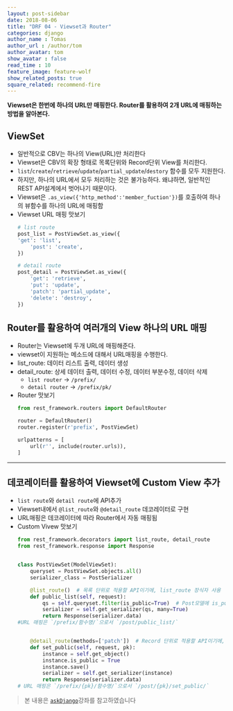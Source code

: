 ```yaml
---
layout: post-sidebar
date: 2018-08-06
title: "DRF 04 - Viewset과 Router"
categories: django
author_name : Tomas
author_url : /author/tom
author_avatar: tom
show_avatar : false
read_time : 10
feature_image: feature-wolf
show_related_posts: true
square_related: recommend-fire
---
```

**Viewset은 한번에 하나의 URL만 매핑한다. Router를 활용하여 2개 URL에 매핑하는 방법을 알아본다.**

## ViewSet
* 일반적으로 CBV는 하나의 View(URL)만 처리한다
* Viewset은 CBV의 확장 형태로 목록단위와 Record단위 View를 처리한다.
* `list`/`create`/`retrieve`/`update`/`partial_update`/`destory` 함수를 모두 지원한다.
* 하지만, 하나의 URL에서 모두 처리하는 것은 불가능하다. 왜냐하면, 일반적인 REST API설계에서 벗어나기 때문이다.
* Viewset은 `.as_view({'http_method':'member_fuction'})`를 호출하여 하나의 뷰함수를 하나의 URL에 매핑함
* Viewset URL 매핑 맛보기
    ```python
    # list route
    post_list = PostViewSet.as_view({
    'get': 'list',
        'post': 'create',
    })

    # detail route
    post_detail = PostViewSet.as_view({
        'get': 'retrieve',
        'put': 'update',
        'patch': 'partial_update',
        'delete': 'destroy',
    })
    ```

## Router를 활용하여 여러개의 View 하나의 URL 매핑
* Router는 Viewset에 두개 URL에 매핑해준다.
* viewset이 지원하는 메소드에 대해서 URL매핑을 수행한다.
* list_route: 데이터 리스트 출력, 데이터 생성
* detail_route: 상세 데이터 출력, 데이터 수정, 데이터 부분수정, 데이터 삭제
    * `list router` -> `/prefix/`
    * `detail router` -> `/prefix/pk/`
* Router 맛보기
    ```python
    from rest_framework.routers import DefaultRouter

    router = DefaultRouter()
    router.register(r'prefix', PostViewSet)

    urlpatterns = [
        url(r'', include(router.urls)),
    ]
    ```
---

## 데코레이터를 활용하여 Viewset에 Custom View 추가
* `list route`와 `detail route`에 API추가
* Viewset내에서 `@list_route`와 `@detail_route` 데코레이터로 구현
* URL매핑은 데코레이터에 따라 Router에서 자동 매핑됨
* Custom Vivew 맛보기
    ```python
    from rest_framework.decorators import list_route, detail_route
    from rest_framework.response import Response


    class PostViewSet(ModelViewSet):
        queryset = PostViewSet.objects.all()
        serializer_class = PostSerializer

        @list_route()  # 목록 단위로 적용할 API이기에, list_route 장식자 사용
        def public_list(self, request):
            qs = self.queryset.filter(is_public=True)  # Post모델에 is_public 필드가 있을 경우
            serializer = self.get_serializer(qs, many=True)
            return Response(serializer.data)
    #URL 매핑은 `/prefix/함수명/`으로서 `/post/public_list/`


        @detail_route(methods=['patch'])  # Record 단위로 적용할 API이기에, detail_route 장식자 사용
        def set_public(self, request, pk):
            instance = self.get_object()
            instance.is_public = True
            instance.save()
            serializer = self.get_serializer(instance)
            return Response(serializer.data)
    # URL 매핑은 `/prefix/{pk}/함수명/`으로서 `/post/{pk}/set_public/`
    ```

> 본 내용은 [`askDjango`](https://www.askcompany.kr/)강좌를 참고하였습니다